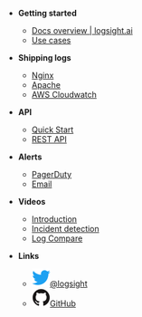 <!-- docs/_sidebar.md -->


- **Getting started**
    - [Docs overview | logsight.ai](/)
    - [Use cases](/file1.md)
  
- **Shipping logs**
    - [Nginx](/sidebarItems/file1.md)
    - [Apache](/sidebarItems/file2.md)
    - [AWS Cloudwatch](/sidebarItems/file2.md)
  
- **API**
    - [Quick Start](/API/quick_start.md)
    - [REST API](/API/rest_api.md)
    
- **Alerts**
    - [PagerDuty](/sidebarItems/file1.md)
    - [Email](/sidebarItems/file2.md)

- **Videos**
    - [Introduction](/videos/videos.md)
    - [Incident detection](/sidebarItems/file1.md)
    - [Log Compare](/sidebarItems/file2.md)

- **Links**
    - [![Twitter](assets/img/twitter.svg)@logsight](http://twitter.com/logsight)
    - [![GitHub](assets/img/github.svg)GitHub](https://github.com/aiops)
